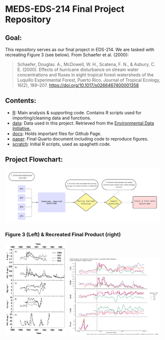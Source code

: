 # MEDS-EDS-214 Final Project Repository

## Goal:

This repository serves as our final project in EDS-214. We are tasked with recreating Figure 3 (see below). From Schaefer et al. (2000):

> Schaefer, Douglas. A., McDowell, W. H., Scatena, F. N., & Asbury, C. E. (2000). Effects of hurricane disturbance on stream water concentrations and fluxes in eight tropical forest watersheds of the Luquillo Experimental Forest, Puerto Rico. Journal of Tropical Ecology, 16(2), 189–207. <https://doi.org/10.1017/s0266467400001358>

## Contents:

-   [R](https://github.com/zachyyy700/eds214-finalproject/tree/main/R): Main analysis & supporting code. Contains R scripts used for importing/cleaning data and functions.
-   [data](https://github.com/zachyyy700/eds214-finalproject/tree/main/data): Data used in this project. Retrieved from the [Environmental Data Initiative.](https://portal.edirepository.org/nis/mapbrowse?packageid=knb-lter-luq.20.4923064)
-   [docs](https://github.com/zachyyy700/eds214-finalproject/tree/main/docs): Holds important files for Github Page.
-   [paper](https://github.com/zachyyy700/eds214-finalproject/tree/main/paper): Final Quarto document including code to reproduce figures.
-   [scratch](https://github.com/zachyyy700/eds214-finalproject/tree/main/scratch): Initial R scripts, used as spaghetti code.

## Project Flowchart:

![](/docs/EDS214flowchart.png)

### Figure 3 (Left) & Recreated Final Product (right)

<p float="left">

<img src="/docs/Figure3.png" width="200" height="300"/> <img src="/docs/paper_files/figure-html/unnamed-chunk-3-1.png" width="300" height="250"/>

</p>
